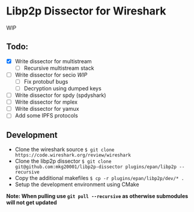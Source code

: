 # Libp2p Dissector for Wireshark

WIP

## Todo:
 - [x] Write dissector for multistream
    - [ ] Recursive multistream stack
 - [ ] Write dissector for secio _WIP_
    - [ ] Fix protobuf bugs
    - [ ] Decryption using dumped keys
 - [ ] Write dissector for spdy (spdyshark)
 - [ ] Write dissector for mplex
 - [ ] Write dissector for yamux
 - [ ] Add some IPFS protocols

## Development

- Clone the wireshark source `$ git clone https://code.wireshark.org/review/wireshark`
- Clone the libp2p dissector `$ git clone git@github.com:mkg20001/libp2p-dissector plugins/epan/libp2p --recursive`
- Copy the additional makefiles `$ cp -r plugins/epan/libp2p/dev/* .`
- Setup the development environment using CMake

**Note: When pulling use `git pull --recursive` as otherwise submodules will not get updated**